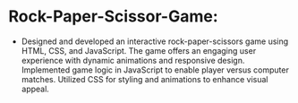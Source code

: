 # Rock-Paper-Scissor-Game:
-	Designed and developed an interactive rock-paper-scissors game using HTML, CSS, and JavaScript. The game offers an engaging user experience with dynamic animations and responsive design. Implemented game logic in JavaScript to enable player versus computer matches. Utilized CSS for styling and animations to enhance visual appeal.
